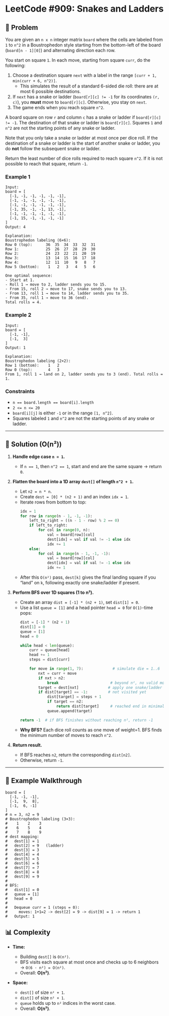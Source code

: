 # LeetCode #909: Snakes and Ladders

## 📖 Problem

You are given an `n x n` integer matrix `board` where the cells are labeled from `1` to `n^2` in a Boustrophedon style starting from the bottom-left of the board (`board[n - 1][0]`) and alternating direction each row.

You start on square `1`. In each move, starting from square `curr`, do the following:

1. Choose a destination square `next` with a label in the range `[curr + 1, min(curr + 6, n^2)]`.  
   - This simulates the result of a standard 6-sided die roll: there are at most 6 possible destinations.
2. If `next` has a snake or ladder (`board[r][c] != -1` for its coordinates `(r, c)`), you **must** move to `board[r][c]`. Otherwise, you stay on `next`.
3. The game ends when you reach square `n^2`.

A board square on row `r` and column `c` has a snake or ladder if `board[r][c] != -1`. The destination of that snake or ladder is `board[r][c]`. Squares `1` and `n^2` are not the starting points of any snake or ladder.

Note that you only take a snake or ladder at most once per dice roll. If the destination of a snake or ladder is the start of another snake or ladder, you do **not** follow the subsequent snake or ladder.

Return the least number of dice rolls required to reach square `n^2`. If it is not possible to reach that square, return `-1`.

### Example 1

```
Input: 
board = [
  [-1, -1, -1, -1, -1, -1],
  [-1, -1, -1, -1, -1, -1],
  [-1, -1, -1, -1, -1, -1],
  [-1, 35, -1, -1, 13, -1],
  [-1, -1, -1, -1, -1, -1],
  [-1, 15, -1, -1, -1, -1]
]
Output: 4

Explanation:
Boustrophedon labeling (6×6):
Row 0 (top):      36  35  34  33  32  31
Row 1:            25  26  27  28  29  30
Row 2:            24  23  22  21  20  19
Row 3:            13  14  15  16  17  18
Row 4:            12  11  10   9   8   7
Row 5 (bottom):    1   2   3   4   5   6

One optimal sequence:
- Start at 1.
- Roll 1 → move to 2, ladder sends you to 15.
- From 15, roll 2 → move to 17, snake sends you to 13.
- From 13, roll 1 → move to 14, ladder sends you to 35.
- From 35, roll 1 → move to 36 (end).
Total rolls = 4.
```

### Example 2

```
Input:
board = [
  [-1, -1],
  [-1,  3]
]
Output: 1

Explanation:
Boustrophedon labeling (2×2):
Row 1 (bottom):    1   2
Row 0 (top):       4   3
From 1, roll 1 → land on 2, ladder sends you to 3 (end). Total rolls = 1.
```

### Constraints

- `n == board.length == board[i].length`  
- `2 <= n <= 20`  
- `board[i][j]` is either `-1` or in the range `[1, n^2]`.  
- Squares labeled `1` and `n^2` are not the starting points of any snake or ladder.

---

## 🚀 Solution (O(n²))

1. **Handle edge case `n = 1`.**  
   - If `n == 1`, then `n^2 == 1`, start and end are the same square → return `0`.

2. **Flatten the board into a 1D array `dest[]` of length `n^2 + 1`.**  
   - Let `n2 = n * n`.  
   - Create `dest = [0] * (n2 + 1)` and an index `idx = 1`.  
   - Iterate rows from bottom to top:
     ```python
     idx = 1
     for row in range(n - 1, -1, -1):
         left_to_right = ((n - 1 - row) % 2 == 0)
         if left_to_right:
             for col in range(0, n):
                 val = board[row][col]
                 dest[idx] = val if val != -1 else idx
                 idx += 1
         else:
             for col in range(n - 1, -1, -1):
                 val = board[row][col]
                 dest[idx] = val if val != -1 else idx
                 idx += 1
     ```
   - After this `O(n²)` pass, `dest[k]` gives the final landing square if you “land” on `k`, following exactly one snake/ladder if present.

3. **Perform BFS over 1D squares (1 to n²).**  
   - Create an array `dist = [-1] * (n2 + 1)`, set `dist[1] = 0`.  
   - Use a list `queue = [1]` and a head pointer `head = 0` for `O(1)`-time pops:
     ```python
     dist = [-1] * (n2 + 1)
     dist[1] = 0
     queue = [1]
     head = 0

     while head < len(queue):
         curr = queue[head]
         head += 1
         steps = dist[curr]

         for move in range(1, 7):             # simulate die = 1..6
             nxt = curr + move
             if nxt > n2:
                 break                       # beyond n², no valid moves
             target = dest[nxt]             # apply one snake/ladder
             if dist[target] == -1:         # not visited yet
                 dist[target] = steps + 1
                 if target == n2:
                     return dist[target]     # reached end in minimal rolls
                 queue.append(target)

     return -1  # if BFS finishes without reaching n², return -1
     ```
   - **Why BFS?** Each dice roll counts as one move of weight=1. BFS finds the minimum number of moves to reach `n^2`.

4. **Return result.**  
   - If BFS reaches `n2`, return the corresponding `dist[n2]`.  
   - Otherwise, return `-1`.

---

## 🔢 Example Walkthrough

```
board = [
  [-1, -1, -1],
  [-1,  9,  8],
  [-1,  6, -1]
]
# n = 3, n2 = 9
# Boustrophedon labeling (3×3):
#    1    2    3
#    6    5    4
#    7    8    9
# dest mapping:
#   dest[1] = 1
#   dest[2] = 9   (ladder)
#   dest[3] = 3
#   dest[4] = 4
#   dest[5] = 5
#   dest[6] = 6
#   dest[7] = 7
#   dest[8] = 8
#   dest[9] = 9
#
# BFS:
#   dist[1] = 0
#   queue = [1]
#   head = 0
#
#   Dequeue curr = 1 (steps = 0):
#     moves: 1+1=2 -> dest[2] = 9 -> dist[9] = 1 -> return 1
#   Output: 1
```

## 📊 Complexity

- **Time:**  
  - Building `dest[]` is `O(n²)`.  
  - BFS visits each square at most once and checks up to 6 neighbors → `O(6 · n²) = O(n²)`.  
  - Overall: **O(n²)**.

- **Space:**  
  - `dest[]` of size `n² + 1`.  
  - `dist[]` of size `n² + 1`.  
  - `queue` holds up to `n²` indices in the worst case.  
  - Overall: **O(n²)**.
